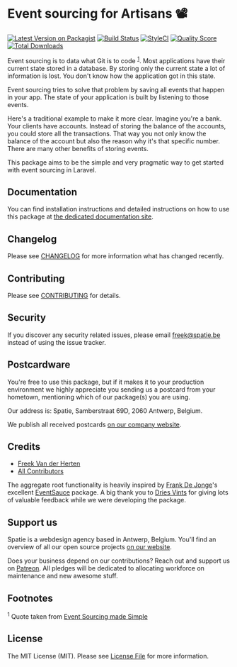 # Event sourcing for Artisans 📽

[![Latest Version on Packagist](https://img.shields.io/packagist/v/spatie/laravel-event-projector.svg?style=flat-square)](https://packagist.org/packages/spatie/laravel-event-projector)
[![Build Status](https://img.shields.io/travis/spatie/laravel-event-projector/master.svg?style=flat-square)](https://travis-ci.org/spatie/laravel-event-projector)
[![StyleCI](https://styleci.io/repos/133496112/shield?branch=master)](https://styleci.io/repos/133496112)
[![Quality Score](https://img.shields.io/scrutinizer/g/spatie/laravel-event-projector.svg?style=flat-square)](https://scrutinizer-ci.com/g/spatie/laravel-event-projector)
[![Total Downloads](https://img.shields.io/packagist/dt/spatie/laravel-event-projector.svg?style=flat-square)](https://packagist.org/packages/spatie/laravel-event-projector)

Event sourcing is to data what Git is to code <sup>[1](#footnote1)</sup>. Most applications have their current state stored in a database. By storing only the current state a lot of information is lost. You don't know how the application got in this state.

Event sourcing tries to solve that problem by saving all events that happen in your app. The state of your application is built by listening to those events. 

Here's a traditional example to make it more clear. Imagine you're a bank. Your clients have accounts. Instead of storing the balance of the accounts, you could store all the transactions. That way you not only know the balance of the account but also the reason why it's that specific number. There are many other benefits of storing events.

This package aims to be the simple and very pragmatic way to get started with event sourcing in Laravel.

## Documentation

You can find installation instructions and detailed instructions on how to use this package at [the dedicated documentation site](https://docs.spatie.be/laravel-event-projector).

## Changelog

Please see [CHANGELOG](CHANGELOG.md) for more information what has changed recently.

## Contributing

Please see [CONTRIBUTING](CONTRIBUTING.md) for details.

## Security

If you discover any security related issues, please email freek@spatie.be instead of using the issue tracker.

## Postcardware

You're free to use this package, but if it makes it to your production environment we highly appreciate you sending us a postcard from your hometown, mentioning which of our package(s) you are using.

Our address is: Spatie, Samberstraat 69D, 2060 Antwerp, Belgium.

We publish all received postcards [on our company website](https://spatie.be/en/opensource/postcards).

## Credits

- [Freek Van der Herten](https://github.com/freekmurze)
- [All Contributors](../../contributors)

The aggregate root functionality is heavily inspired by [Frank De Jonge](https://twitter.com/frankdejonge)'s excellent [EventSauce](https://eventsauce.io/) package. A big thank you to [Dries Vints](https://github.com/driesvints) for giving lots of valuable feedback while we were developing the package. 

## Support us

Spatie is a webdesign agency based in Antwerp, Belgium. You'll find an overview of all our open source projects [on our website](https://spatie.be/opensource).

Does your business depend on our contributions? Reach out and support us on [Patreon](https://www.patreon.com/spatie). 
All pledges will be dedicated to allocating workforce on maintenance and new awesome stuff.

## Footnotes

<a name="footnote1"><sup>1</sup></a> Quote taken from [Event Sourcing made Simple](https://kickstarter.engineering/event-sourcing-made-simple-4a2625113224)

## License

The MIT License (MIT). Please see [License File](LICENSE.md) for more information.
